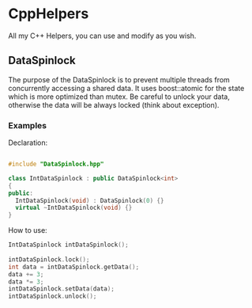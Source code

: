 # CppHelpers
All my C++ Helpers, you can use and modify as you wish.

## DataSpinlock
The purpose of the DataSpinlock is to prevent multiple threads from concurrently accessing a shared data. It uses boost::atomic for the state which is more optimized than mutex. Be careful to unlock your data, otherwise the data will be always locked (think about exception).

### Examples

Declaration:
```cpp

#include "DataSpinlock.hpp"

class IntDataSpinlock : public DataSpinlock<int>
{
public:
  IntDataSpinlock(void) : DataSpinlock(0) {}
  virtual ~IntDataSpinlock(void) {}
}
```
How to use:
```cpp
IntDataSpinlock intDataSpinlock();
  
intDataSpinlock.lock();
int data = intDataSpinlock.getData();
data += 3;
data *= 3;
intDataSpinlock.setData(data);
intDataSpinlock.unlock();
```
